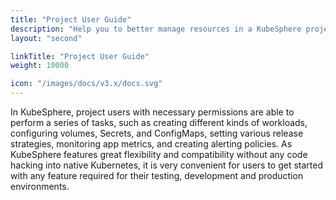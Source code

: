 ```yaml
---
title: "Project User Guide"
description: "Help you to better manage resources in a KubeSphere project"
layout: "second"

linkTitle: "Project User Guide"
weight: 10000

icon: "/images/docs/v3.x/docs.svg"
---
```


In KubeSphere, project users with necessary permissions are able to perform a series of tasks, such as creating different kinds of workloads, configuring volumes, Secrets, and ConfigMaps, setting various release strategies, monitoring app metrics, and creating alerting policies. As KubeSphere features great flexibility and compatibility without any code hacking into native Kubernetes, it is very convenient for users to get started with any feature required for their testing, development and production environments.
